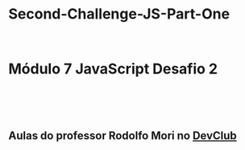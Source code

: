# Second-Challenge-JS-Part-One
<br>
<h1>Módulo 7 JavaScript Desafio 2<h1>
<br>
<h2>Aulas do professor Rodolfo Mori no <a href="https://rodolfomori.com.br/devclub">DevClub</a></h2>

  
